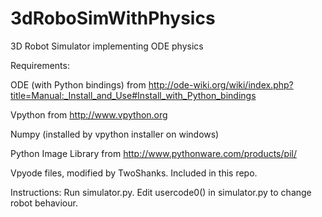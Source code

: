 3dRoboSimWithPhysics
====================

3D Robot Simulator implementing ODE physics

Requirements:

ODE (with Python bindings) from http://ode-wiki.org/wiki/index.php?title=Manual:_Install_and_Use#Install_with_Python_bindings

Vpython from
http://www.vpython.org

Numpy (installed by vpython installer on windows)

Python Image Library from
http://www.pythonware.com/products/pil/

Vpyode files, modified by TwoShanks.  Included in this repo.



Instructions:
Run simulator.py.  Edit usercode0() in simulator.py to change robot behaviour.
